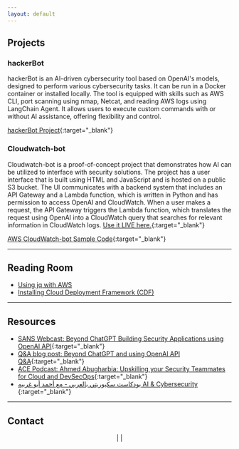 ```yaml
---
layout: default
---
```


## <a id="research-projects"></a>Projects

### hackerBot
hackerBot is an AI-driven cybersecurity tool based on OpenAI's models, designed to perform various cybersecurity tasks. It can be run in a Docker container or installed locally. The tool is equipped with skills such as AWS CLI, port scanning using nmap, Netcat, and reading AWS logs using LangChain Agent. It allows users to execute custom commands with or without AI assistance, offering flexibility and control.

<i class="fab fa-github"></i> [hackerBot Project](https://github.com/Ahmed-AG/hackerbot){:target="_blank"}

### Cloudwatch-bot
Cloudwatch-bot is a proof-of-concept project that demonstrates how AI can be utilized to interface with security solutions. The project has a user interface that is built using HTML and JavaScript and is hosted on a public S3 bucket. The UI communicates with a backend system that includes an API Gateway and a Lambda function, which is written in Python and has permission to access OpenAI and CloudWatch. When a user makes a request, the API Gateway triggers the Lambda function, which translates the request using OpenAI into a CloudWatch query that searches for relevant information in CloudWatch logs. <a id="cloudwatch-bot-demo"></a>[Use it LIVE here.](cloudwatch-bot.html){:target="_blank"}

<i class="fab fa-github"></i> [AWS CloudWatch-bot Sample Code](https://github.com/Ahmed-AG/Cloudwatch-bot){:target="_blank"}

---

## <a id="read"></a>Reading Room
- [Using jq with AWS](/read/jq-for-AWS.md)
- [Installing Cloud Deployment Framework (CDF)](/read/cloud-deployment-framework.md)

---

## <a id="resources"></a>Resources

- [SANS Webcast: Beyond ChatGPT Building Security Applications using OpenAI API](https://www.youtube.com/watch?v=Dcj2bLrgemw){:target="_blank"}
- [Q&A blog post: Beyond ChatGPT and using OpenAI API Q&A](https://www.sans.org/blog/how-to-build-ai-powered-cybersecurity-applications/){:target="_blank"}
- [ACE Podcast: Ahmed Abugharbia: Upskilling your Security Teammates for Cloud and DevSecOps](https://www.sans.org/podcasts/cloud-ace/ahmed-abugharbia-upskilling-your-security-teammates-for-cloud-and-devsecops-10/){:target="_blank"}
- [بودكاست سكيوريتي بالعربي - مع أحمد أبو غربيه AI & Cybersecurity ](https://open.spotify.com/show/4SEZywCqLqOInZtVy2kqHY){:target="_blank"}

---

## <a id="contact"></a>Contact
<center>
<a href="mailto:info@cyberdojo.cloud" target="_blank"><i class="fas fa-envelope"></i></a> | 
<A href="https://www.linkedin.com/in/ahmadabugharbieh/" target="_blank"> <i class="fab fa-linkedin"></i></A> | 
<A href="https://twitter.com/aagsec" target="_blank"> <i class="fab fa-twitter"></i></A>
</center>